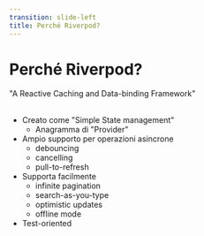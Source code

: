 ```yaml
---
transition: slide-left
title: Perché Riverpod?
---
```


# Perché Riverpod?

<v-click>
"A Reactive Caching and Data-binding Framework"
</v-click>

<br/>
<br/>

<v-clicks depth="2">

- Creato come "Simple State management"
  - Anagramma di "Provider"
- Ampio supporto per operazioni asincrone
  - debouncing
  - cancelling
  - pull-to-refresh
- Supporta facilmente
  - infinite pagination
  - search-as-you-type
  - optimistic updates
  - offline mode
- Test-oriented

</v-clicks>

<!--
Riverpod è fortemente ispirato da Flutter.
Addirittura (vedremo) propone una sorta di equivalente di Flutter di `Statless` e `Stateful`,
ma per quanto riguarda lo stato stesso.

Si propone come soluzione semplice, ma scala incredibilmente bene quando "ben usato".

Riverpod è nat o per superare diversi ostacoli che con Provider è sostanzialmente impossibile superare.
Ho anche scritto di recente un'ampia descrizione nella documentazione a proposito di questo topic (merge in corso).

In ogni caso, Riverpod ha un grande valore aggiunto nella semplicità di gestione dell'asincronia,
di gestione della cache, etc.

Questo semplifica molto le operazioni che noi Flutter devs dobbiamo fare ogni giorno quali...

All'inizio (lug 2021), parlando con Remi, il maggior "pain point" di Provider per le applicazioni enterprise
era proprio il Testing. Riverpod è fortemente orientato alla testabilità.
-->
